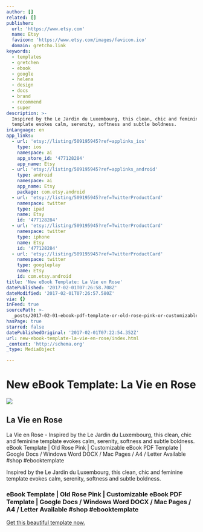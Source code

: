 ```yaml
---
author: []
related: []
publisher:
  url: 'https://www.etsy.com'
  name: Etsy
  favicon: 'https://www.etsy.com/images/favicon.ico'
  domain: gretcho.link
keywords:
  - templates
  - gretchen
  - ebook
  - google
  - helena
  - design
  - docs
  - brand
  - recommend
  - super
description: >-
  Inspired by the Le Jardin du Luxembourg, this clean, chic and feminine
  template evokes calm, serenity, softness and subtle boldness. 
inLanguage: en
app_links:
  - url: 'etsy://listing/509195945?ref=applinks_ios'
    type: ios
    namespace: ai
    app_store_id: '477128284'
    app_name: Etsy
  - url: 'etsy://listing/509195945?ref=applinks_android'
    type: android
    namespace: ai
    app_name: Etsy
    package: com.etsy.android
  - url: 'etsy://listing/509195945?ref=TwitterProductCard'
    namespace: twitter
    type: ipad
    name: Etsy
    id: '477128284'
  - url: 'etsy://listing/509195945?ref=TwitterProductCard'
    namespace: twitter
    type: iphone
    name: Etsy
    id: '477128284'
  - url: 'etsy://listing/509195945?ref=TwitterProductCard'
    namespace: twitter
    type: googleplay
    name: Etsy
    id: com.etsy.android
title: 'New eBook Template: La Vie en Rose'
datePublished: '2017-02-01T07:26:58.708Z'
dateModified: '2017-02-01T07:26:57.580Z'
via: {}
inFeed: true
sourcePath: >-
  _posts/2017-02-01-ebook-pdf-template-or-old-rose-pink-or-customizable-ebook-pdf.md
hasPage: true
starred: false
datePublishedOriginal: '2017-02-01T07:22:54.352Z'
url: new-ebook-template-la-vie-en-rose/index.html
_context: 'http://schema.org'
_type: MediaObject

---
```

# New eBook Template: La Vie en Rose

<article style=""><img src="https://imgflo.herokuapp.com/graph/2b2431f8e7ba7b0/2d40d785217fc083fb6c4a46ffdb107a/noop.jpg?input=https%3A%2F%2Fimg1.etsystatic.com%2F168%2F0%2F13902421%2Fil_570xN.1180534295_gfyp.jpg" /><h1>La Vie en Rose</h1><p>La Vie en Rose - Inspired by the Le Jardin du Luxembourg, this clean, chic and feminine template evokes calm, serenity, softness and subtle boldness. eBook Template | Old Rose Pink | Customizable eBook PDF Template | Google Docs / Windows Word DOCX / Mac Pages / A4 / Letter Available #shop #ebooktemplate</p></article>

Inspired by the Le Jardin du Luxembourg, this clean, chic and feminine template evokes calm, serenity, softness and subtle boldness. 

### eBook Template | Old Rose Pink | Customizable eBook PDF Template | Google Docs / Windows Word DOCX / Mac Pages / A4 / Letter Available \#shop \#ebooktemplate
[Get this beautiful template now.][0]

[0]: http://gretcho.link/shop-ebook-template-rose-sage-pink